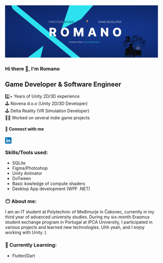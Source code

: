 ![baner](https://github.com/romanokeser/romanokeser/blob/main/baner4.png)

### Hi there 👋, I'm Romano

## Game Developer & Software Engineer

2️⃣+ Years of Unity 2D/3D experience <br>
🕹️ Novena d.o.o (Unity 2D/3D Developer)<br>
🕹️ Delta Reality (VR Simulation Developer)<br>
👨‍💻 Worked on several indie game projects<br>

#### 🤝 Connect with me 
<a href="https://www.linkedin.com/in/romano-keser-984a78217/"><img align="left" src="https://github.com/romanokeser/romanokeser/blob/main/linkedin.png" alt="icon | LinkedIn" width="21px"/></a>
<br>
### Skills/Tools used:
- SQLite
- Figma/Photoshop
- Unity Animator
- DoTween
- Basic kowledge of compute shaders
- Desktop App development (WPF .NET)

### 😶‍ About me:
I am an IT student at Polytechnic of Međimurje in Čakovec, currently in my third year of advanced university studies. During my six-month Erasmus student exchange program in Portugal at IPCA University, I participated in various projects and learned new technologies. Uhh yeah, and I enjoy working with Unity :)

### 🌱 Currently Learning:
- Flutter/Dart
